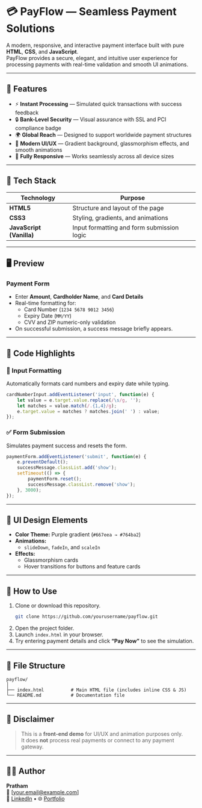 # 💳 PayFlow — Seamless Payment Solutions

A modern, responsive, and interactive payment interface built with pure **HTML**, **CSS**, and **JavaScript**.  
PayFlow provides a secure, elegant, and intuitive user experience for processing payments with real-time validation and smooth UI animations.  

---

## 🚀 Features

- ⚡ **Instant Processing** — Simulated quick transactions with success feedback  
- 🔒 **Bank-Level Security** — Visual assurance with SSL and PCI compliance badge  
- 🌍 **Global Reach** — Designed to support worldwide payment structures  
- 💅 **Modern UI/UX** — Gradient background, glassmorphism effects, and smooth animations  
- 📱 **Fully Responsive** — Works seamlessly across all device sizes  

---

## 🧠 Tech Stack

| Technology | Purpose |
|-------------|----------|
| **HTML5** | Structure and layout of the page |
| **CSS3** | Styling, gradients, and animations |
| **JavaScript (Vanilla)** | Input formatting and form submission logic |

---

## 🖥️ Preview

### Payment Form
- Enter **Amount**, **Cardholder Name**, and **Card Details**  
- Real-time formatting for:  
  - Card Number (`1234 5678 9012 3456`)  
  - Expiry Date (`MM/YY`)  
  - CVV and ZIP numeric-only validation  
- On successful submission, a success message briefly appears.  

---

## 🧩 Code Highlights

### 🔢 Input Formatting
Automatically formats card numbers and expiry date while typing.  
```javascript
cardNumberInput.addEventListener('input', function(e) {
    let value = e.target.value.replace(/\s/g, '');
    let matches = value.match(/.{1,4}/g);
    e.target.value = matches ? matches.join(' ') : value;
});
```

### ✅ Form Submission
Simulates payment success and resets the form.  
```javascript
paymentForm.addEventListener('submit', function(e) {
    e.preventDefault();
    successMessage.classList.add('show');
    setTimeout(() => {
        paymentForm.reset();
        successMessage.classList.remove('show');
    }, 3000);
});
```

---

## 🎨 UI Design Elements

- **Color Theme:** Purple gradient (`#667eea → #764ba2`)  
- **Animations:**  
  - `slideDown`, `fadeIn`, and `scaleIn`  
- **Effects:**  
  - Glassmorphism cards  
  - Hover transitions for buttons and feature cards  

---

## 🧰 How to Use

1. Clone or download this repository.  
   ```bash
   git clone https://github.com/yourusername/payflow.git
   ```
2. Open the project folder.  
3. Launch `index.html` in your browser.  
4. Try entering payment details and click **“Pay Now”** to see the simulation.  

---

## 📁 File Structure

```
payflow/
│
├── index.html          # Main HTML file (includes inline CSS & JS)
└── README.md           # Documentation file
```

---

## 🔐 Disclaimer

> This is a **front-end demo** for UI/UX and animation purposes only.  
> It does **not** process real payments or connect to any payment gateway.  

---

## 🧑‍💻 Author

**Pratham**  
📧 [your.email@example.com]  
💼 [LinkedIn](https://linkedin.com/in/yourprofile) • 🌐 [Portfolio](https://yourportfolio.com)
